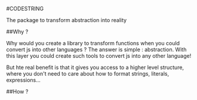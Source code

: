 #CODESTRING

The package to transform abstraction into reality

##Why ?

Why would you create a library to transform functions when you could convert js into other languages ?
The answer is simple : abstraction. 
With this layer you could create such tools to convert js into any other language!

But hte real benefit is that it gives you access to a higher level structure, where you don't need to care about how to format strings, literals, expressions...

##How ?